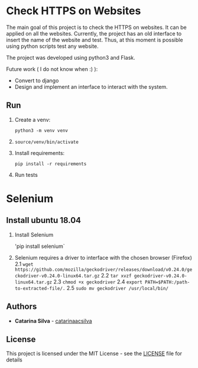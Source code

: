 # Check HTTPS on Websites

The main goal of this project is to check the HTTPS on websites. It can be applied on all the websites. Currently, the project has an old interface to insert the name of the website and test. Thus, at this moment is possible using python scripts test any website.

The project was developed using python3 and Flask.

Future work ( I do not know when :) ):

- Convert to django
- Design and implement an interface to interact with the system.

## Run

1. Create a venv:

    `python3 -m venv venv`

2. `source/venv/bin/activate`

3. Install requirements:

    `pip install -r requirements`

4. Run tests


# Selenium

## Install ubuntu 18.04

1. Install Selenium

    'pip install selenium`

2. Selenium requires a driver to interface with the chosen browser (Firefox)
    2.1 `wget https://github.com/mozilla/geckodriver/releases/download/v0.24.0/geckodriver-v0.24.0-linux64.tar.gz`
    2.2 `tar xvzf geckodriver-v0.24.0-linux64.tar.gz`
    2.3 `chmod +x geckodriver`
    2.4 `export PATH=$PATH:/path-to-extracted-file/.`
    2.5 `sudo mv geckodriver /usr/local/bin/`


## Authors

* **Catarina Silva** - [catarinaacsilva](https://github.com/catarinaacsilva)

## License

This project is licensed under the MIT License - see the [LICENSE](LICENSE) file for details